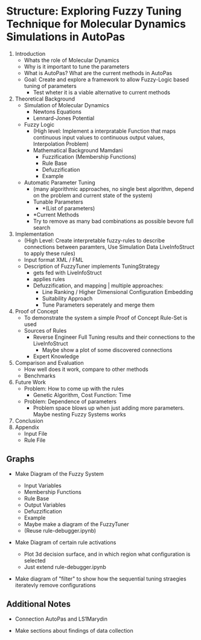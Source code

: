 # Structure: Exploring Fuzzy Tuning Technique for Molecular Dynamics Simulations in AutoPas

1. Introduction
   + Whats the role of Molecular Dynamics
   + Why is it important to tune the parameters
   + What is AutoPas? What are the current methods in AutoPas
   + Goal: Create and explore a framework to allow Fuzzy-Logic based tuning of parameters
     + Test wheter it is a viable alternative to current methods
2. Theoretical Background
   + Simulation of Molecular Dynamics
      + Newtons Equations
      + Lennard-Jones Potential
   + Fuzzy Logic
      + (High level: Implement a interpratable Function that maps continuous input values to continuous output values, Interpolation Problem)
      + Mathematical Background Mamdani
        + Fuzzification (Membership Functions)
        + Rule Base
        + Defuzzification
        + Example
   + Automatic Parameter Tuning
      + (many algorithmic approaches, no single best algorithm, depend on the problem and current state of the system)
      + Tunable Parameters
        + *(List of parameters)
      + *Current Methods
      + Try to remove as many bad combinations as possible bevore full search
3. Implementation
   + (High Level: Create interpretable fuzzy-rules to describe connections between paramters, Use Simulation Data LiveInfoStruct to apply these rules)
   + Input format XML / FML
   + Description of FuzzyTuner implements TuningStrategy
      + gets fed with LiveInfoStruct
      + applies rules
      + Defuzzification, and mapping | multiple approaches:
        + Line Ranking / Higher Dimensional Configuration Embedding
        + Suitability Approach
        + Tune Parameters seperately and merge them
4. Proof of Concept
   + To demonstrate the system a simple Proof of Concept Rule-Set is used
   + Sources of Rules
     + Reverse Engineer Full Tuning results and their connections to the LiveInfoStruct
       + Maybe show a plot of some discovered connections
     + Expert Knowledge
5. Comparison and Evaluation
   + How well does it work, compare to other methods
   + Benchmarks
6. Future Work
   + Problem: How to come up with the rules
      + Genetic Algorithm, Cost Function: Time
   + Problem: Dependence of parameters
      + Problem space blows up when just adding more parameters. Maybe nesting Fuzzy Systems works
7. Conclusion
8. Appendix
   + Input File
   + Rule File

## Graphs

+ Make Diagram of the Fuzzy System
  + Input Variables
  + Membership Functions
  + Rule Base
  + Output Variables
  + Defuzzification
  + Example
  + Maybe make a diagram of the FuzzyTuner
  + (Reuse rule-debugger.ipynb)

+ Make Diagram of certain rule activations
  + Plot 3d decision surface, and in which region what configuration is selected
  + Just extend rule-debugger.ipynb

+ Make diagram of "filter" to show how the sequential tuning straegies iteratevly remove configurations

## Additional Notes

+ Connection AutoPas and LS1Marydin

+ Make sections about findings of data collection
